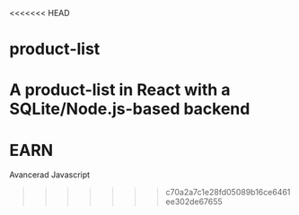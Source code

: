 <<<<<<< HEAD
# product-list
A product-list in React with a SQLite/Node.js-based backend
=======
# EARN
Avancerad Javascript
>>>>>>> c70a2a7c1e28fd05089b16ce6461ee302de67655
